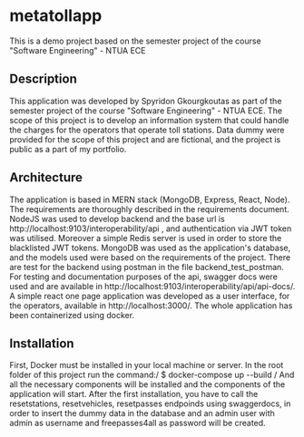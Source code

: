 # metatollapp
This is a demo project based on the semester project of the course "Software Engineering" - NTUA ECE
## Description
This application was developed by Spyridon Gkourgkoutas as part of the semester project of the course "Software Engineering" - NTUA ECE. The scope of this project is to develop an information system that could handle the charges for the operators that operate toll stations. Data dummy were provided for the scope of this project and are fictional, and the project is public as a part of my portfolio.
## Architecture
The application is based in MERN stack (MongoDB, Express, React, Node). The requirements are thoroughly described in the requirements document. NodeJS was used to develop backend and the base url is http://localhost:9103/interoperability/api , and authentication via JWT token was utilised. Moreover a simple Redis server is used in order to store the blacklisted JWT tokens. MongoDB was used as the application's database, and the models used were based on the requirements of the project. There are test for the backend using postman in the file backend_test_postman. For testing and documentation purposes of the api, swagger docs were used and are available in http://localhost:9103/interoperability/api/api-docs/. A simple react one page application was developed as a user interface, for the operators, available in http://localhost:3000/. The whole application has been containerized using docker.
## Installation
First, Docker must be installed in your local machine or server. In the root folder of this project run the command:/
$ docker-compose up --build /
And all the necessary components will be installed and the components of the application will start. After the first installation, you have to call the resetstations, resetvehicles, resetpasses endpoinds using swaggerdocs, in order to insert the dummy data in the database and an admin user with admin as username and freepasses4all as password will be created.